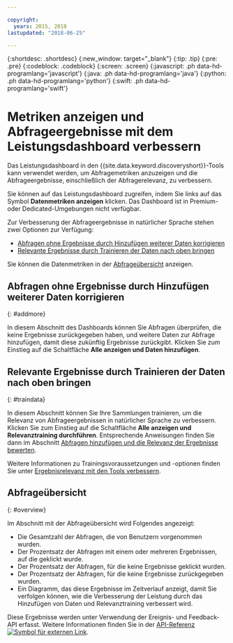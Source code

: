 ```yaml
---

copyright:
  years: 2015, 2018
lastupdated: "2018-06-25"

---
```


{:shortdesc: .shortdesc}
{:new_window: target="_blank"}
{:tip: .tip}
{:pre: .pre}
{:codeblock: .codeblock}
{:screen: .screen}
{:javascript: .ph data-hd-programlang='javascript'}
{:java: .ph data-hd-programlang='java'}
{:python: .ph data-hd-programlang='python'}
{:swift: .ph data-hd-programlang='swift'}

# Metriken anzeigen und Abfrageergebnisse mit dem Leistungsdashboard verbessern

Das Leistungsdashboard in den {{site.data.keyword.discoveryshort}}-Tools kann verwendet werden, um Abfragemetriken anzuzeigen und die Abfrageergebnisse, einschließlich der Abfragerelevanz, zu verbessern.

Sie können auf das Leistungsdashboard zugreifen, indem Sie links auf das Symbol **Datenmetriken anzeigen** klicken. Das Dashboard ist in Premium- oder Dedicated-Umgebungen nicht verfügbar.

Zur Verbesserung der Abfrageergebnisse in natürlicher Sprache stehen zwei Optionen zur Verfügung:
- [Abfragen ohne Ergebnisse durch Hinzufügen weiterer Daten korrigieren](/docs/services/discovery/dashboard.html#addmore)
- [Relevante Ergebnisse durch Trainieren der Daten nach oben bringen](/docs/services/discovery/dashboard.html#traindata)

Sie können die Datenmetriken in der [Abfrageübersicht](/docs/services/discovery/dashboard.html#overview) anzeigen. 

## Abfragen ohne Ergebnisse durch Hinzufügen weiterer Daten korrigieren
{: #addmore}

In diesem Abschnitt des Dashboards können Sie Abfragen überprüfen, die keine Ergebnisse zurückgegeben haben, und weitere Daten zur Abfrage hinzufügen, damit diese zukünftig Ergebnisse zurückgibt. Klicken Sie zum Einstieg auf die Schaltfläche **Alle anzeigen und Daten hinzufügen**. 

## Relevante Ergebnisse durch Trainieren der Daten nach oben bringen
{: #traindata}

In diesem Abschnitt können Sie Ihre Sammlungen trainieren, um die Relevanz von Abfrageergebnissen in natürlicher Sprache zu verbessern. Klicken Sie zum Einstieg auf die Schaltfläche **Alle anzeigen und Relevanztraining durchführen**. Entsprechende Anweisungen finden Sie dann im Abschnitt [Abfragen hinzufügen und die Relevanz der Ergebnisse bewerten](/docs/services/discovery/train-tooling.html#results).

Weitere Informationen zu Trainingsvoraussetzungen und -optionen finden Sie unter [Ergebnisrelevanz mit den Tools verbessern](/docs/services/discovery/train-tooling.html).

## Abfrageübersicht
{: #overview}

Im Abschnitt mit der Abfrageübersicht wird Folgendes angezeigt:
- Die Gesamtzahl der Abfragen, die von Benutzern vorgenommen wurden.
- Der Prozentsatz der Abfragen mit einem oder mehreren Ergebnissen, auf die geklickt wurde.
- Der Prozentsatz der Abfragen, für die keine Ergebnisse geklickt wurden.
- Der Prozentsatz der Abfragen, für die keine Ergebnisse zurückgegeben wurden.
- Ein Diagramm, das diese Ergebnisse im Zeitverlauf anzeigt, damit Sie verfolgen können, wie die Verbesserung der Leistung durch das Hinzufügen von Daten und Relevanztraining verbessert wird.

Diese Ergebnisse werden unter Verwendung der Ereignis- und Feedback-API erfasst. Weitere Informationen finden Sie in der [API-Referenz ![Symbol für externen Link](../../icons/launch-glyph.svg "Symbol für externen Link")](https://www.ibm.com/watson/developercloud/discovery/api/v1/curl.html?curl#events-and-feedback-api).
